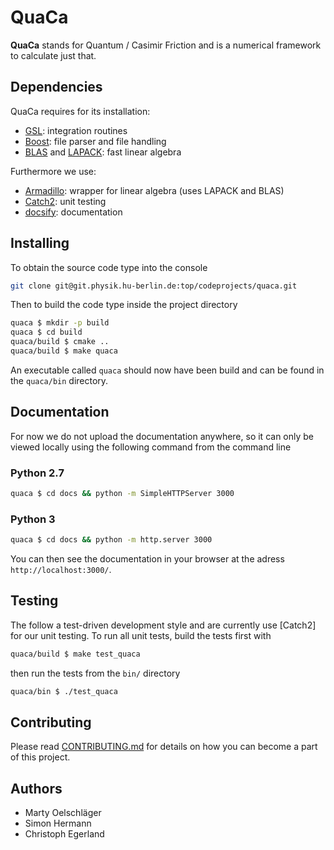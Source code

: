 # QuaCa
**QuaCa** stands for Quantum / Casimir Friction and is a numerical framework to calculate just that.

## Dependencies
QuaCa requires for its installation:

* [GSL](https://www.gnu.org/software/gsl/): integration routines
* [Boost](https://www.boost.org/): file parser and file handling
* [BLAS](http://www.netlib.org/blas/) and [LAPACK](http://www.netlib.org/lapack/): fast linear algebra

Furthermore we use:
* [Armadillo](http://arma.sourceforge.net/): wrapper for linear algebra (uses LAPACK and BLAS)
* [Catch2](https://github.com/catchorg/Catch2): unit testing
* [docsify](https://docsify.js.org): documentation

## Installing
To obtain the source code type into the console
```bash
git clone git@git.physik.hu-berlin.de:top/codeprojects/quaca.git
```

Then to build the code type inside the project directory
```bash
quaca $ mkdir -p build
quaca $ cd build
quaca/build $ cmake ..
quaca/build $ make quaca
```

An executable called `quaca` should now have been build and can be found in the `quaca/bin` directory.

## Documentation
For now we do not upload the documentation anywhere, so it can only be viewed locally using the following command from the command line
### Python 2.7
```bash
quaca $ cd docs && python -m SimpleHTTPServer 3000
```
### Python 3
```bash
quaca $ cd docs && python -m http.server 3000
```

You can then see the documentation in your browser at the adress `http://localhost:3000/`.

## Testing
The follow a test-driven development style and are currently use [Catch2] for our unit testing.
To run all unit tests, build the tests first with
```bash
quaca/build $ make test_quaca
```
then run the tests from the `bin/` directory
```bash
quaca/bin $ ./test_quaca
```

## Contributing
Please read [CONTRIBUTING.md](CONTRIBUTING.md) for details on how you can become a part of this project.

## Authors
- Marty Oelschläger
- Simon Hermann
- Christoph Egerland
